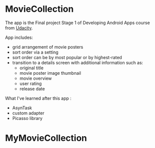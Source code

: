 # MovieCollection

The app is the Final project Stage 1 of Developing Android Apps course from [Udacity](https://www.udacity.com/course/viewer#!/c-ud853/l-4353948561/m-4328734595).
 
 App includes:
  - grid arrangement of movie posters
  - sort order via a setting
  - sort order can be by most popular or by highest-rated
  - transition to a details screen with additional information such as:
    - original title
    - movie poster image thumbnail
    - movie overview
    - user rating 
    - release date
    
What I've learned after this app :
  -  AsynTask
  - custom adapter
  - Picasso library
# MyMovieCollection
